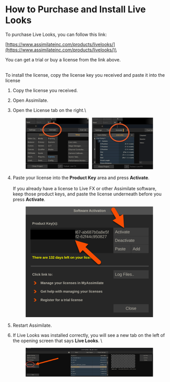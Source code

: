 # How to Purchase and Install Live Looks

To purchase Live Looks, you can follow this link:&#x20;

[https://www.assimilateinc.com/products/livelooks/](https://www.assimilateinc.com/products/livelooks/)\


You can get a trial or buy a license from the link above.&#x20;

\
To install the license, copy the license key you received and paste it into the license&#x20;

1. Copy the license you received.
2. Open Assimilate.
3.  Open the License tab on the right.\


    <figure><img src="../.gitbook/assets/image (3).png" alt=""><figcaption></figcaption></figure>


4.  Paste your license into the **Product Key** area and press **Activate**. \
    \
    If you already have a license to Live FX or other Assimilate software, keep those product keys, and paste the license underneath before you press **Activate**.



    <figure><img src="../.gitbook/assets/image (9).png" alt=""><figcaption></figcaption></figure>
5. Restart Assimilate.
6.  If Live Looks was installed correctly, you will see a new tab on the left of the opening screen that says **Live Looks**. \


    <figure><img src="../.gitbook/assets/image (119).png" alt=""><figcaption></figcaption></figure>
